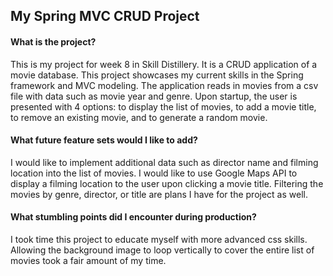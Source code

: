 ## My Spring MVC CRUD Project

#### What is the project?
This is my project for week 8 in Skill Distillery. It is a CRUD application of a movie database. This project showcases my current skills in the Spring framework and MVC modeling. The application reads in movies from a csv file with data such as movie year and genre. Upon startup, the user is presented with 4 options: to display the list of movies, to add a movie title, to remove an existing movie, and to generate a random movie.  

#### What future feature sets would I like to add?
I would like to implement additional data such as director name and filming location into the list of movies. I would like to use Google Maps API to display a filming location to the user upon clicking a movie title. Filtering the movies by genre, director, or title are plans I have for the project as well.

#### What stumbling points did I encounter during production?
I took time this project to educate myself with more advanced css skills. Allowing the background image to loop vertically to cover the entire list of movies took a fair amount of my time.